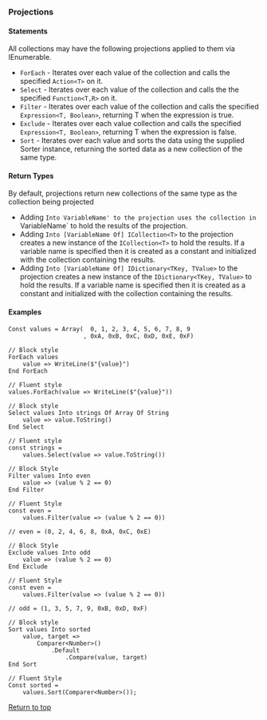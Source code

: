 <a name="Projections"></a>

### Projections

#### Statements

All collections may have the following projections applied
to them via IEnumerable<T>.

* `ForEach` - Iterates over each value of the collection and calls
    the specified `Action<T>` on it.
* `Select` - Iterates over each value of the collection and calls the 
    the specified `Function<T,R>` on it.
* `Filter` - Iterates over each value of the collection and calls the 
    specified `Expression<T, Boolean>`, returning T when the expression is true.
* `Exclude` - Iterates over each value collection and calls the specified
    `Expression<T, Boolean>`, returning T when the expression is false.
* `Sort` - Iterates over each value and sorts the data using the supplied 
    Sorter<T> instance, returning the sorted data as a new collection of the
    same type.

#### Return Types

By default, projections return new collections of the same type as the 
    collection being projected

* Adding `Into VariableName' to the projection uses the collection in `VariableName`
    to hold the results of the projection.
* Adding `Into [VariableName Of] ICollection<T>` to the projection creates a new instance of 
    the `ICollection<T>` to hold the results.  If a variable name is specified then it is created as a constant and initialized with the collection containing the results.
* Adding `Into [VariableName Of] IDictionary<TKey, TValue>` to the projection creates a new instance of
    the `IDictionary<TKey, TValue>` to hold the results.  If a variable name is specified then it is created as a constant and initialized with the collection containing the results.

#### Examples

```pattern
Const values = Array(  0, 1, 2, 3, 4, 5, 6, 7, 8, 9
                     , 0xA, 0xB, 0xC, 0xD, 0xE, 0xF)

// Block style
ForEach values
    value => WriteLine($"{value}")
End ForEach

// Fluent style
values.ForEach(value => WriteLine($"{value}"))

// Block style
Select values Into strings Of Array Of String
    value => value.ToString()
End Select

// Fluent style
const strings =
    values.Select(value => value.ToString())

// Block Style
Filter values Into even
    value => (value % 2 == 0)
End Filter

// Fluent Style
const even = 
    values.Filter(value => (value % 2 == 0))

// even = (0, 2, 4, 6, 8, 0xA, 0xC, 0xE)

// Block Style
Exclude values Into odd
    value => (value % 2 == 0)
End Exclude

// Fluent Style
const even = 
    values.Filter(value => (value % 2 == 0))

// odd = (1, 3, 5, 7, 9, 0xB, 0xD, 0xF)

// Block style
Sort values Into sorted
    value, target => 
        Comparer<Number>()
            .Default
                .Compare(value, target)
End Sort

// Fluent Style
Const sorted =
    values.Sort(Comparer<Number>());

```

[Return to top](#pattern-programming-language)

